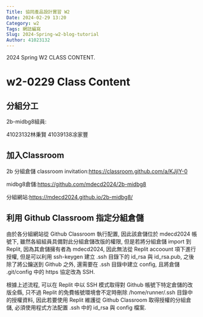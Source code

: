 ```yaml
---
Title: 協同產品設計實習 W2
Date: 2024-02-29 13:20
Category: w2
Tags: 網誌編寫
Slug: 2024-Spring-w2-blog-tutorial
Author: 41023132
---
```


2024 Spring W2 CLASS CONTENT.

<!-- PELICAN_END_SUMMARY -->
# w2-0229 Class Content
## 分組分工
2b-midbg8組員:

41023132林秉賢
41039138凃家豐

## 加入Classroom
  2b 分組倉儲 classroom invitation:https://classroom.github.com/a/KJjlY-0

  midbg8倉儲:https://github.com/mdecd2024/2b-midbg8

  分組網站:https://mdecd2024.github.io/2b-midbg8/
  
## 利用 Github Classroom 指定分組倉儲
  由於各分組網站從 Github Classroom 執行配置, 因此該倉儲位於 mdecd2024 帳號下, 雖然各組組員具備對此分組倉儲改版的權限, 但是若將分組倉儲 import 到 Replit, 因為其倉儲擁有者為 mdecd2024, 因此無法從 Replit accoount 項下進行授權, 但是可以利用 ssh-keygen 建立 .ssh 目錄下的 id_rsa 與 id_rsa.pub, 之後除了將公鑰送到 Github 之外, 還需要在 .ssh 目錄中建立 config, 且將倉儲 .git/config 中的 https 協定改為 SSH.

  根據上述流程, 可以在 Replit 中以 SSH 模式取得對 Github 帳號下特定倉儲的改版全縣, 只不過 Replit 的免費帳號環境會不定時刪除 /home/runner/.ssh 目錄中的授權資料, 因此若要使用 Replit 維護從 Github Classroom 取得授權的分組倉儲, 必須使用程式方法配置 .ssh 中的 id_rsa 與 config 檔案.